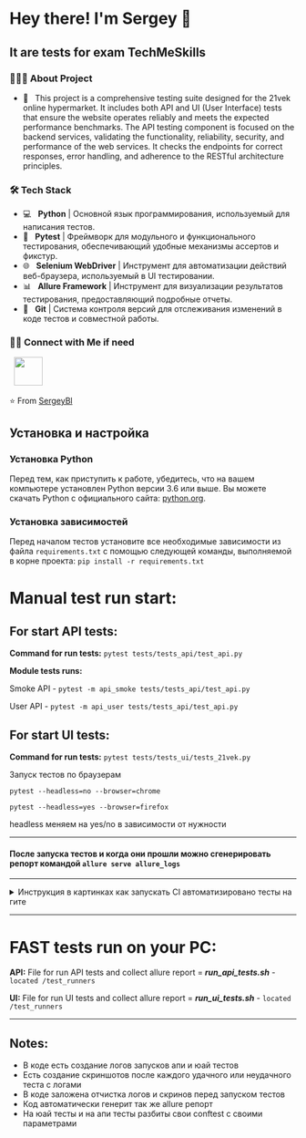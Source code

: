 <h1> Hey there! I'm Sergey 👋 </h1>
<h2> It are tests for exam TechMeSkills </h2>

<h3> 👨🏻‍💻 About Project </h3>

- 🔭 &nbsp; This project is a comprehensive testing suite designed for the 21vek online hypermarket. It includes both API
  and UI (User Interface) tests that ensure the website operates reliably and meets the expected performance benchmarks.
  The API testing component is focused on the backend services, validating the functionality, reliability, security, and
  performance of the web services. It checks the endpoints for correct responses, error handling, and adherence to the
  RESTful architecture principles.

<h3>🛠 Tech Stack</h3>

- 💻 &nbsp; **Python** | Основной язык программирования, используемый для написания тестов.
- 🧪 &nbsp; **Pytest** | Фреймворк для модульного и функционального тестирования, обеспечивающий удобные механизмы
  ассертов и фикстур.
- 🌐 &nbsp; **Selenium WebDriver** | Инструмент для автоматизации действий веб-браузера, используемый в UI тестировании.
- 📊 &nbsp; **Allure Framework** | Инструмент для визуализации результатов тестирования, предоставляющий подробные
  отчеты.
- 📁 &nbsp; **Git** | Система контроля версий для отслеживания изменений в коде тестов и совместной работы.

<h3> 🤝🏻 Connect with Me if need</h3>

<p align="left">
&nbsp; <a href="mailto:blotskiy.sergey@gmail.com" target="_blank" rel="noopener noreferrer"><img src="https://img.icons8.com/plasticine/100/000000/gmail.png"  width="50" /></a>
</p>

⭐️ From [SergeyBl](https://github.com/Sergey-Bl)

## Установка и настройка

### Установка Python

Перед тем, как приступить к работе, убедитесь, что на вашем компьютере установлен Python версии 3.6 или выше. Вы можете
скачать Python с официального сайта: [python.org](https://www.python.org/).

### Установка зависимостей

Перед началом тестов установите все необходимые зависимости из файла `requirements.txt` с помощью следующей команды,
выполняемой в корне проекта:
`pip install -r requirements.txt`

# **Manual test run start:**

## **For start API tests:**

**Сommand for run tests:** `pytest tests/tests_api/test_api.py`

**Module tests runs:**

Smoke API - `pytest -m api_smoke tests/tests_api/test_api.py`

User API - `pytest -m api_user tests/tests_api/test_api.py`

## **For start UI tests:**

**Сommand for run tests:** `pytest tests/tests_ui/tests_21vek.py`

Запуск тестов по браузерам

`pytest --headless=no --browser=chrome`

`pytest --headless=yes --browser=firefox`

headless меняем на yes/no в зависимости от нужности

----

#### **После запуска тестов и когда они прошли можно сгенерировать репорт командой `allure serve allure_logs`**

---

<details>
  <summary>Инструкция в картинках как запускать CI автоматизировано тесты на гите</summary>

![Выбираем тесты и Run Wokflow]![photo_2024-03-31_13-49-23](https://github.com/Sergey-Bl/exam_tests_project/assets/20835954/05ead9f9-b0f8-408c-923b-a66b66933be3)


![Выбираем какие тесты хотим запустить и запускаем кнопкой Run workflow]![photo_2024-03-31_13-54-00](https://github.com/Sergey-Bl/exam_tests_project/assets/20835954/a1c9945f-acf4-4305-87e5-2cc68b6a2292)

</details>

----

# **FAST tests run on your PC:**

**API:** File for run API tests and collect allure report = **_run_api_tests.sh_** - `located /test_runners`

**UI:** File for run UI tests and collect allure report = **_run_ui_tests.sh_** - `located /test_runners`

----
## **Notes:**
- В коде есть создание логов запусков апи и юай тестов
- Есть создание скриншотов после каждого удачного или неудачного теста с логами
- В коде заложена отчистка логов и скринов перед запуском тестов
- Код автоматически генерит так же allure репорт 
- На юай тесты и на апи тесты разбиты свои conftest с своими параметрами
